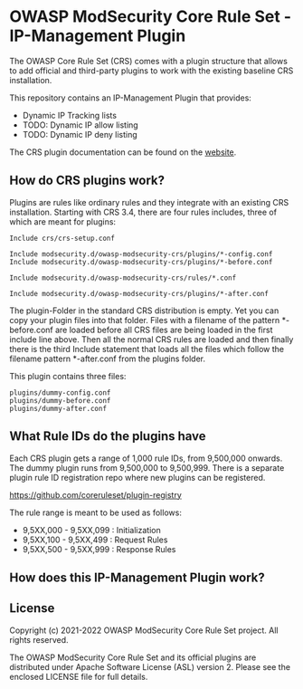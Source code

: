 # OWASP ModSecurity Core Rule Set - IP-Management Plugin

The OWASP Core Rule Set (CRS) comes with a plugin structure that allows
to add official and third-party plugins to work with the existing
baseline CRS installation.

This repository contains an IP-Management Plugin that provides:
 * Dynamic IP Tracking lists
 * TODO: Dynamic IP allow listing
 * TODO: Dynamic IP deny listing

The CRS plugin documentation can be found on the [website](https://coreruleset.org/docs/configuring/plugins/).

## How do CRS plugins work?

Plugins are rules like ordinary rules and they integrate with an existing
CRS installation. Starting with CRS 3.4, there are four rules includes,
three of which are meant for plugins:

```
Include crs/crs-setup.conf

Include modsecurity.d/owasp-modsecurity-crs/plugins/*-config.conf
Include modsecurity.d/owasp-modsecurity-crs/plugins/*-before.conf

Include modsecurity.d/owasp-modsecurity-crs/rules/*.conf

Include modsecurity.d/owasp-modsecurity-crs/plugins/*-after.conf
```

The plugin-Folder in the standard CRS distribution is empty. Yet you can
copy your plugin files into that folder. Files with a filename of
the pattern *-before.conf are loaded before all CRS files are being
loaded in the first include line above. Then all the normal CRS
rules are loaded and then finally there is the third Include statement
that loads all the files which follow the filename pattern *-after.conf
from the plugins folder.

This plugin contains three files: 

```
plugins/dummy-config.conf
plugins/dummy-before.conf
plugins/dummy-after.conf
```

## What Rule IDs do the plugins have

Each CRS plugin gets a range of 1,000 rule IDs, from 9,500,000 onwards.
The dummy plugin runs from 9,500,000 to 9,500,999. There is a separate
plugin rule ID registration repo where new plugins can be registered.

https://github.com/coreruleset/plugin-registry

The rule range is meant to be used as follows:

* 9,5XX,000 - 9,5XX,099 : Initialization
* 9,5XX,100 - 9,5XX,499 : Request Rules
* 9,5XX,500 - 9,5XX,999 : Response Rules

## How does this IP-Management Plugin work?


## License

Copyright (c) 2021-2022 OWASP ModSecurity Core Rule Set project. All rights reserved.

The OWASP ModSecurity Core Rule Set and its official plugins are
distributed under Apache Software License (ASL) version 2.
Please see the enclosed LICENSE file for full details.

